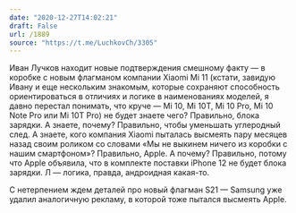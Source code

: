 ```yaml
---
date: "2020-12-27T14:02:21"
draft: False
url: /1889
source: "https://t.me/LuchkovCh/3305"
---
```


Иван Лучков находит новые подтверждения смешному факту — в коробке с новым флагманом компании Xiaomi Mi 11 (кстати, завидую Ивану и еще нескольким знакомым, которые сохраняют способность ориентироваться в отличиях и логике в наименованиях моделей, я давно перестал понимать, что круче — Mi 10, Mi 10T, Mi 10 Pro, Mi 10 Note Pro или Mi 10T Pro) не будет знаете чего? Правильно, блока зарядки. А знаете, почему? Правильно, чтобы уменьшать углеродный след. А знаете, кого компания Xiaomi пыталась высмеять пару месяцев назад своим роликом со словами «Мы не выкинем ничего из коробки с нашим смартфоном»? Правильно, Apple. А почему? Правильно, потому что Apple объявила, что в комплекте поставки iPhone 12 не будет блока зарядки. Л — логика, правда, андроидная какая-то.

С нетерпением ждем деталей про новый флагман S21 — Samsung уже удалил аналогичную рекламу, в которой тоже пытался высмеять Apple.
